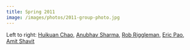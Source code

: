 ```yaml
---
title: Spring 2011
image: /images/photos/2011-group-photo.jpg
---
```


Left to right: [Huikuan Chao](/members/huikuan-chao/), [Anubhav Sharma](/members/anubhav-sharma/), [Rob Riggleman](/members/robert-riggleman/), [Eric Pao](/members/eric-pao/), [Amit Shavit](/members/amit-shavit/)

